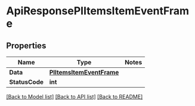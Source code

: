 # ApiResponsePIItemsItemEventFrame

## Properties
Name | Type | Notes
------------ | ------------- | -------------
**Data** | **[**PIItemsItemEventFrame**](../Model/PIItemsItemEventFrame.md)**
**StatusCode** | **int**

[[Back to Model list]](../../README.md#documentation-for-models) [[Back to API list]](../../README.md#documentation-for-api-endpoints) [[Back to README]](../../README.md)
